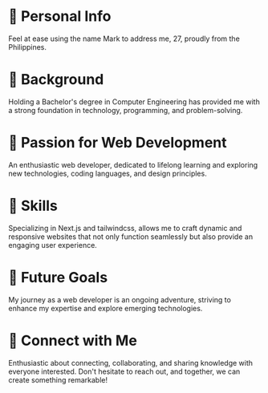 <h1>👋 Personal Info</h1><p>Feel at ease using the name Mark to address me, 27, proudly from the Philippines.</p>
<h1>👀 Background</h1> <p>Holding a Bachelor's degree in Computer Engineering has provided me with a strong foundation in technology, programming, and problem-solving.</p>
<h1>🌱 Passion for Web Development</h1><p>An enthusiastic web developer, dedicated to lifelong learning and exploring new technologies, coding languages, and design principles.</p>
<h1>🔧 Skills </h1> <p>Specializing in Next.js and tailwindcss, allows me to craft dynamic and responsive websites that not only function seamlessly but also provide an engaging user experience.</p>
<h1>🚀 Future Goals</h1><p>My journey as a web developer is an ongoing adventure, striving to enhance my expertise and explore emerging technologies.</p>
<h1>🤝 Connect with Me</h1><p>Enthusiastic about connecting, collaborating, and sharing knowledge with everyone interested. Don't hesitate to reach out, and together, we can create something remarkable!
</p>
